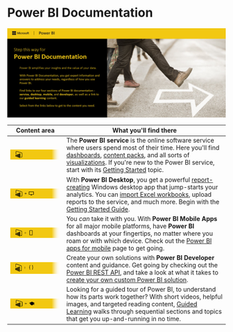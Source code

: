 ﻿<properties
   pageTitle="Power BI Documentation"
   description="Power BI Documentation"
   services="powerbi"
   documentationCenter=""
   authors="davidiseminger"
   manager="mblythe"
   backup=""
   editor=""
   tags=""
   qualityFocus="no"
   qualityDate=""/>

<tags
   ms.service="powerbi"
   ms.devlang="NA"
   ms.topic="article"
   ms.tgt_pltfrm="NA"
   ms.workload="powerbi"
   ms.date="11/10/2016"
   ms.author="davidi"/>

# Power BI Documentation

![](media/powerbi-landing-page/pbi-landing_01.jpg)

| **Content area** | **What you'll find there** |
|---|---|
|[![](media/powerbi-landing-page/pbi-landing_02.jpg)](powerbi-service-get-started.md)| The **Power BI service** is the online software service where users spend most of their time. Here you'll find [dashboards](powerbi-service-dashboards.md), [content packs](powerbi-content-packs-services.md), and all sorts of [visualizations](powerbi-service-visualizations-for-reports.md). If you're new to the Power BI service, start with its [Getting Started](powerbi-service-get-started.md) topic. |
|[![](media/powerbi-landing-page/pbi-landing_03.jpg)](powerbi-desktop-getting-started.md)| With **Power BI Desktop**, you get a powerful [report-creating](powerbi-desktop-report-view.md) Windows desktop app that jump-starts your analytics. You can [import Excel workbooks](powerbi-desktop-import-excel-workbooks.md), upload reports to the service, and much more. Begin with the [Getting Started Guide](powerbi-desktop-getting-started.md).|
|[![](media/powerbi-landing-page/pbi-landing_04.jpg)](powerbi-power-bi-apps-for-mobile-devices.md)| You *can* take it with you. With **Power BI Mobile Apps** for all major mobile platforms, have **Power BI** dashboards at your fingertips, no matter where you roam or with which device. Check out the [Power BI apps for mobile](powerbi-power-bi-apps-for-mobile-devices.md) page to get going.  |
|[![](media/powerbi-landing-page/pbi-landing_05.jpg)](powerbi-developer-overview-of-power-bi-rest-api.md)| Create your own solutions with **Power BI Developer** content and guidance. Get going by checking out the [Power BI REST API](powerbi-developer-overview-of-power-bi-rest-api.md), and take a look at what it takes to [create your own custom Power BI solution](powerbi-developer-what-you-need-to-create-an-app.md).|    
|[![](media/powerbi-landing-page/pbi-landing_06.jpg)](https://powerbi.microsoft.com/guided-learning/)| Looking for a guided tour of Power BI, to understand how its parts work together? With short videos, helpful images, and targeted reading content, [Guided Learning](https://powerbi.microsoft.com/en-us/guided-learning/) walks through sequential sections and topics that get you up-and-running in no time.|
